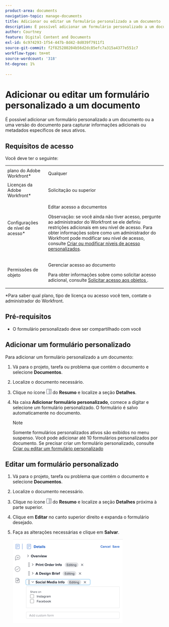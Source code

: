 ```yaml
---
product-area: documents
navigation-topic: manage-documents
title: Adicionar ou editar um formulário personalizado a um documento
description: É possível adicionar um formulário personalizado a um documento ou a uma versão do documento para capturar informações adicionais ou metadados específicos de seus ativos.
author: Courtney
feature: Digital Content and Documents
exl-id: 6c974293-1f54-447b-8d42-8d039f7911f1
source-git-commit: f2f825280204b56d2dc85efc7a315a4377e551c7
workflow-type: tm+mt
source-wordcount: '318'
ht-degree: 1%

---
```


# Adicionar ou editar um formulário personalizado a um documento

É possível adicionar um formulário personalizado a um documento ou a uma versão do documento para capturar informações adicionais ou metadados específicos de seus ativos.

## Requisitos de acesso

Você deve ter o seguinte:

<table style="table-layout:auto"> 
 <col> 
 <col> 
 <tbody> 
  <tr> 
   <td role="rowheader">plano do Adobe Workfront*</td> 
   <td> <p> Qualquer</p> </td> 
  </tr> 
  <tr> 
   <td role="rowheader">Licenças da Adobe Workfront*</td> 
   <td> <p>Solicitação ou superior</p> </td> 
  </tr> 
  <tr> 
   <td role="rowheader">Configurações de nível de acesso*</td> 
   <td> <p>Editar acesso a documentos</p> <p>Observação: se você ainda não tiver acesso, pergunte ao administrador do Workfront se ele definiu restrições adicionais em seu nível de acesso. Para obter informações sobre como um administrador do Workfront pode modificar seu nível de acesso, consulte <a href="../../administration-and-setup/add-users/configure-and-grant-access/create-modify-access-levels.md" class="MCXref xref">Criar ou modificar níveis de acesso personalizados</a>.</p> </td> 
  </tr> 
  <tr> 
   <td role="rowheader">Permissões de objeto</td> 
   <td> <p>Gerenciar acesso ao documento</p> <p>Para obter informações sobre como solicitar acesso adicional, consulte <a href="../../workfront-basics/grant-and-request-access-to-objects/request-access.md" class="MCXref xref">Solicitar acesso aos objetos </a>.</p> </td> 
  </tr> 
 </tbody> 
</table>

&#42;Para saber qual plano, tipo de licença ou acesso você tem, contate o administrador do Workfront.

## Pré-requisitos

* O formulário personalizado deve ser compartilhado com você

## Adicionar um formulário personalizado

Para adicionar um formulário personalizado a um documento:

1. Vá para o projeto, tarefa ou problema que contém o documento e selecione **Documentos**.
1. Localize o documento necessário.

1. Clique no ícone ![](assets/summary-panel-icon.png) do **Resumo** e localize a seção **Detalhes**.
1. Na caixa **Adicionar formulário personalizado**, comece a digitar e selecione um formulário personalizado. O formulário é salvo automaticamente no documento.

   >[!NOTE]
   >
   >Somente formulários personalizados ativos são exibidos no menu suspenso. Você pode adicionar até 10 formulários personalizados por documento. Se precisar criar um formulário personalizado, consulte [Criar ou editar um formulário personalizado](../../administration-and-setup/customize-workfront/create-manage-custom-forms/create-or-edit-a-custom-form.md)

## Editar um formulário personalizado

1. Vá para o projeto, tarefa ou problema que contém o documento e selecione **Documentos**.
1. Localize o documento necessário.

1. Clique no ícone ![](assets/summary-panel-icon.png) do **Resumo** e localize a seção **Detalhes** próxima à parte superior.
1. Clique em **Editar** no canto superior direito e expanda o formulário desejado.
1. Faça as alterações necessárias e clique em **Salvar**.

   ![](assets/edit-custom-form-350x265.png)

